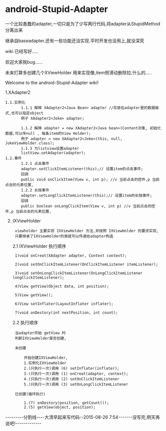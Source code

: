 # android-Stupid-Adapter
一个比较愚蠢的adapter,一切只是为了少写两行代码,将adapter从StupidMethod分离出来

继承自baseadapter.还有一些功能还没实现.平时开发也没用上,就没深究

wiki 已经写好.....

欢迎大家挑bug......

未来打算多创建几个XViewHolder 用来实现像,item侧滑动删除拉,什么的.....

Welcome to the android-Stupid-Adapter wiki!


1.XAdapter2

	1.1.实例化 
	       1.1.1 解释 XAdapter2<Java Bean> adapter //存放在adapter里的数据格式,也可以指定object
		   例子 XAdapter2<Joke> adapter;

	       1.1.2 解释 adapter = new XAdapter2<Java bean>(Content对象, 初始化数据,可以传null , 每条item的View Holder);
		   例子 adapter = new XAdapter2<Joke>(this, null, JokeViewHolder.class);
	       1.1.3 为listview设置adapter
		   listView.setAdapter(adapter);
	1.2.事件
	       1.2.1 点击事件
		   adapter.setClickItemListener(this);// 设置item的点击事件;
		   回调
		   public void onClickItem(View v, int p); //v 当前点击的控件,p 当前点击的元素位置,
	       1.2.2 长按事件
		   adapter.setLongClickItemListener(this);// 设置item的长按事件;
		   回调
		   public boolean onLongClickItem(View v, int p) //v 当前点击的控件,p 当前点击的元素位置,

2. IXViewHolder 

		viewholder 主要实现 IXViewHolder 方法,并按照 IXViewHolder 的要求实现,
		只要继承了IXViewHolder的类就可以传递给adapter构造

	2.1 IXViewHolder 执行顺序
	 
		1)void onCreat(XAdapter adapter, Context context);

		2)void setOnClickItemListener(OnClickItemListener itemListener);

		3)void setOnLongClickItemListener(OnLongClickItemListener longClickItemListener);

		4)View getView(Object data, int position);

		5)View getView();

		6)View setInflater(LayoutInflater inflater);

		7)void onDestory(int nextPosition, int count);
	2.2 执行顺序

		当adapter开始 getView 时
		判断IXViewHolder是否创建,
		
		未创建
		
			开始创建IXViewHolder,
			1.实例化IXViewHolder
			2.(只执行一次)调用 (6) setInflater(inflater);
			3.(只执行一次)调用 (1) onCreat(adapter, context);
			4.(只执行一次)调用 (2) setOnClickItemListener
			5.(只执行一次)调用 (3) setOnLongClickItemListener
		
		已创建(循环执行)
			
			1.(7) onDestory(position, getCount());
			2.(5) getView(object, position);



---------分割线----大清早起来写代码--2015-08-26 7:54-------没写完,明天再说吧!-------------
